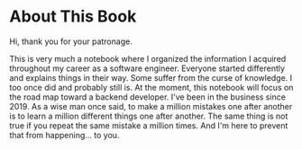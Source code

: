 # About This Book

Hi, thank you for your patronage.

This is very much a notebook where I organized the information I acquired throughout my career as a software engineer.
Everyone started differently and explains things in their way. Some suffer from the curse of knowledge. I too once did and probably still is.
At the moment, this notebook will focus on the road map toward a backend developer. I've been in the business since 2019.
As a wise man once said, to make a million mistakes one after another is to learn a million different things one after another. 
The same thing is not true if you repeat the same mistake a million times. And I'm here to prevent that from happening... to you. 
